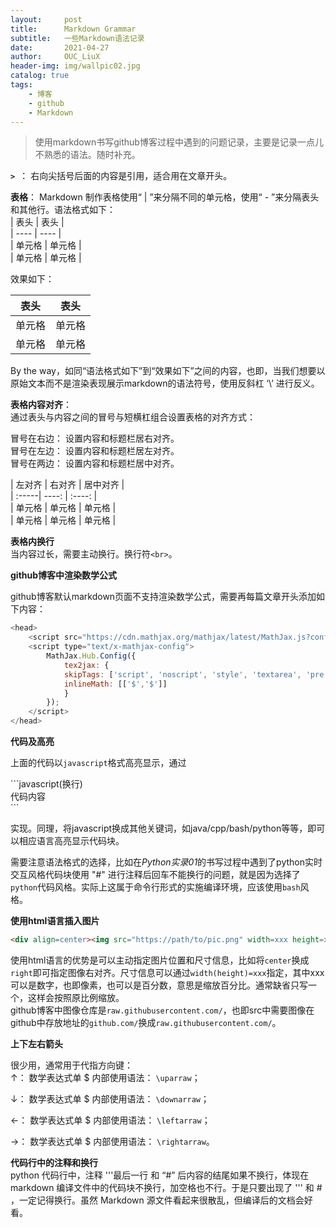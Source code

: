 ```yaml
---
layout:     post
title:      Markdown Grammar
subtitle:   一些Markdown语法记录
date:       2021-04-27
author:     OUC_LiuX
header-img: img/wallpic02.jpg
catalog: true
tags:
    - 博客
    - github
    - Markdown
---
```


<head>
    <script src="https://cdn.mathjax.org/mathjax/latest/MathJax.js?config=TeX-AMS-MML_HTMLorMML" type="text/javascript"></script>
    <script type="text/x-mathjax-config">
        MathJax.Hub.Config({
            tex2jax: {
            skipTags: ['script', 'noscript', 'style', 'textarea', 'pre'],
            inlineMath: [['$','$']]
            }
        });
    </script>
</head>   

> 使用markdown书写github博客过程中遇到的问题记录，主要是记录一点儿不熟悉的语法。随时补充。     


**`> `**： 右向尖括号后面的内容是引用，适合用在文章开头。     

**表格**： Markdown 制作表格使用“ | ”来分隔不同的单元格，使用“ - ”来分隔表头和其他行。语法格式如下：    
 \|  表头  \|  表头  \|    
 \|  ----  \| ----  \|    
 \|  单元格 \| 单元格 \|    
 \|  单元格 \| 单元格 \|      

效果如下：    

 |  表头  |  表头  |    
 |  ----  | ----  |    
 |  单元格 | 单元格 |    
 |  单元格 | 单元格 |    

By the way，如同“语法格式如下”到“效果如下”之间的内容，也即，当我们想要以原始文本而不是渲染表现展示markdown的语法符号，使用反斜杠 ‘\’ 进行反义。     

**表格内容对齐**：    
通过表头与内容之间的冒号与短横杠组合设置表格的对齐方式：   

冒号在右边： 设置内容和标题栏居右对齐。    
冒号在左边： 设置内容和标题栏居左对齐。    
冒号在两边： 设置内容和标题栏居中对齐。   

\| 左对齐 \| 右对齐 \| 居中对齐 \|    
\| :-----\| ----: \| :----: \|    
\| 单元格 \| 单元格 \| 单元格 \|    
\| 单元格 \| 单元格 \| 单元格 \|    

**表格内换行**    
当内容过长，需要主动换行。换行符`<br>`。


**github博客中渲染数学公式**    

github博客默认markdown页面不支持渲染数学公式，需要再每篇文章开头添加如下内容：    
```javascript
<head>
    <script src="https://cdn.mathjax.org/mathjax/latest/MathJax.js?config=TeX-AMS-MML_HTMLorMML" type="text/javascript"></script>
    <script type="text/x-mathjax-config">
        MathJax.Hub.Config({
            tex2jax: {
            skipTags: ['script', 'noscript', 'style', 'textarea', 'pre'],
            inlineMath: [['$','$']]
            }
        });
    </script>
</head>
```     

**代码及高亮**    

上面的代码以`javascript`格式高亮显示，通过    

\`\`\`javascript(换行)       
代码内容   
\`\`\`    

实现。同理，将javascript换成其他关键词，如java/cpp/bash/python等等，即可以相应语言高亮显示代码块。      

需要注意语法格式的选择，比如在*Python实录01*的书写过程中遇到了python实时交互风格代码块使用 "#" 进行注释后回车不能换行的问题，就是因为选择了`python`代码风格。实际上这属于命令行形式的实施编译环境，应该使用`bash`风格。   


**使用html语言插入图片**     

```html    
<div align=center><img src="https://path/to/pic.png" width=xxx height=xxx></div>      
```     

使用html语言的优势是可以主动指定图片位置和尺寸信息，比如将`center`换成`right`即可指定图像右对齐。尺寸信息可以通过`width(height)=xxx`指定，其中xxx可以是数字，也即像素，也可以是百分数，意思是缩放百分比。通常缺省只写一个，这样会按照原比例缩放。    
github博客中图像仓库是`raw.githubusercontent.com/`，也即src中需要图像在github中存放地址的`github.com/`换成`raw.githubusercontent.com/`。      



**上下左右箭头**     

很少用，通常用于代指方向键：      
$\uparrow$： 数学表达式单 \$ 内部使用语法：  `\uparraw`；     

$\downarrow$： 数学表达式单 \$ 内部使用语法：  `\downarraw`；      

$\leftarrow$： 数学表达式单 \$ 内部使用语法：  `\leftarraw`；       

$\rightarrow$： 数学表达式单 \$ 内部使用语法：  `\rightarraw`。      

**代码行中的注释和换行**     
python 代码行中，注释 '''最后一行 和 “#” 后内容的结尾如果不换行，体现在 markdown 编译文件中的代码块不换行，加空格也不行。于是只要出现了 ''' 和 # ，一定记得换行。虽然 Markdown 源文件看起来很散乱，但编译后的文档会好看。